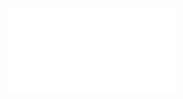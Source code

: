 <object data="LaTeX Symbols List.pdf" type="application/pdf" width="110%" height="1500">
    <embed src="LaTeX Symbols List.pdf" type="application/pdf" />
</object>